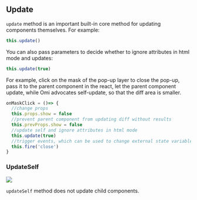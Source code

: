 
## Update

`update` method is an important built-in core method for updating components themselves. For example:

```js
this.update()
```

You can also pass parameters to decide whether to ignore attributes in html mode and updates:

```js
this.update(true)
```

For example, click on the mask of the pop-up layer to close the pop-up, pass it to the parent component in the react, let the parent component update, while Omi advocates self-update, so that the diff area is smaller.

```js
onMaskClick = ()=> {
  //change props
  this.props.show = false
  //prevent parent component from updating diff without results
  this.prevProps.show = false
  //update self and ignore attributes in html mode
  this.update(true)
  //trigger events, which can be used to change external state variables to maintain consistency, but external components need not be updated
  this.fire('close')
}
```

### UpdateSelf

![](https://github.com/Tencent/omi/raw/master/assets/update.png)

`updateSelf` method does not update child components.